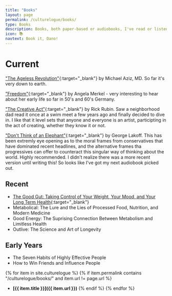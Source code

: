 ```yaml
---
title: "Books"
layout: page
permalink: /culturelogue/books/
type: Books
description: Books, both paper-based or audiobooks, I've read or listenened to or are in the queue.
icon: 📚
navtext: Book it, Dano!
---
```


# Current

 ["The Ageless Revolution"](https://www.barnesandnoble.com/w/the-ageless-revolution-michael-aziz-md/1145841770?ean=9780757325144){:target="_blank"} by Michael Aziz, MD. So far it's very down to earth.

["Freedom"](https://www.barnesandnoble.com/w/freedom-angela-merkel/1146307269?ean=9781250319906){:target="_blank"} by Angela Merkel - very interesting to hear about her early life so far in 50's and 60's Germany.

["The Creative Act"](https://www.barnesandnoble.com/w/the-creative-act-rick-rubin/1141404747?ean=9780593652886){:target="_blank"} by Rick Rubin. Saw a neighborhood dad read it once at a swim meet a few years ago and finally decided to dive in. I like that it level sets that anyone and everyone is an artist, participting in the act of creating, whether they know it or not.

["Don't Think of an Elephant"](https://www.barnesandnoble.com/w/dont-think-of-an-elephant-george-lakoff/1110948013?ean=2940171140052){:target="_blank"} by George Lakoff. This has been extremly eye opening as to the moral frames from conservatives that have dominated recent headlines, and the alternative frames tha progressives can offer to counteract this singular way of thinking about the world. Highly recommended. I didn't realize there was a more recent version until writing this! So looks like I've got my next audiobook picked out.

## Recent

- [The Good Gut: Taking Control of Your Weight, Your Mood, and Your Long Term Health](https://www.barnesandnoble.com/w/the-good-gut-justin-sonnenburg/1120625403){:target="_blank"}
- Metabolical: The Lure and the Lies of Processed Food, Nutrition, and Modern Medicine
- Good Energy: The Suprising Connection Between Metabolism and Limitless Health
- Outlive: The Science and Art of Longevity

## Early Years

- The Seven Habits of Highly Effective People
- How to Win Friends and Influence People
  
{% for item in site.culturelogue %}
{% if item.permalink contains "/culturelogue/books/" and item.url != page.url %}
- **[{{ item.title }}]({{ item.url }})**
{% endif %}
{% endfor %}
